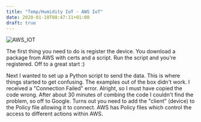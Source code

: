 ```yaml
---
title: "Temp/Humidity IoT - AWS IoT"
date: 2020-01-10T08:47:11+01:00
draft: true
---
```


![AWS_IOT](images/aws_iot.png)

The first thing you need to do is register the device. You download a package from AWS with certs and a script. Run the script and you're registered. Off to a great start :) 

Next I wanted to set up a Python script to send the data. This is where things started to get confusing. The examples out of the box didn't work. I received a "Connection Failed" error. Alright, so I must have copied the code wrong. After about 30 minutes of combing the code I couldn't find the problem, so off to Google. Turns out you need to add the "client" (device) to the Policy file allowing it to connect. AWS has Policy files which control the access to different actions within AWS.  